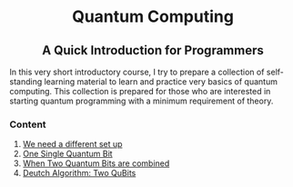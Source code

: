 
<div style="text-align: center;">

# Quantum Computing 
## A Quick Introduction for Programmers

</div>

In this very short introductory course, I try to prepare a collection of self-standing learning material to learn and practice very basics of quantum computing.
This collection is prepared for those who are interested in starting quantum programming with a minimum requirement of theory.

### Content

1. [We need a different set up](qc_lesson_01.ipynb)
2. [One Single Quantum Bit](qc_lesson_02.ipynb)
3. [When Two Quantum Bits are combined](qc_lesson_03.ipynb)
4. [Deutch Algorithm: Two QuBits](qc_lesson_04.ipynb)
   
